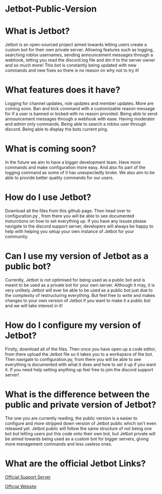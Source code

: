 ﻿# Jetbot-Public-Version
 
# What is Jetbot?

Jetbot is an open-sourced project aimed towards letting users create a custom bot for their own private server. Allowing features such as logging, searching roblox usernames, sending announcement messages through a webhook, letting you read the discord.log file and dm it to the server owner and so much more! This bot is constantly being updated with new commands and new fixes so there is no reason on why not to try it!

# What features does it have?
Logging for channel updates, role updates and member updates. More are coming soon.
Ban and kick command with a customizable reason message for if a user is banned or kicked with no reason provided.
Being able to send announcement messages through a webhook with ease.
Having moderator and admin only commands. 
Being able to search a roblox user through discord.
Being able to display the bots current ping.

# What is coming soon?
In the future we aim to have a bigger development team. Have more commands and make configuration more easy. And also fix part of the logging command as some of it has unexpectedly broke. We also aim to be able to provide better quality commands for our users.

# How do I use Jetbot?
Download all the files from this github page. Then head over to configuration.py , from there you will be able to see documented insturctions on how to set everything up. If you have any issues please navigate to the discord support server, developers will always be happy to help with helping you setup your own instance of Jetbot for your community.

# Can I use my version of Jetbot as a public bot?
Currently, Jetbot is not optimised for being used as a public bot and is meant to be used as a private bot for your own server. Although it may, it is very unlikely Jetbot will ever be able to be used as a public bot just due to the complexity of restructuring everything. But feel free to write and makes changes to your own version of Jetbot if you want to make it a public bot and we will take interest in it!

# How do I configure my version of Jetbot?
Firstly, download all of the files. Then once you have open up a code editor, from there upload the Jetbot file so it takes you to a workspace of the bot. Then navigate to configuration.py, from there you will be able to see everything is documented with what it does and how to set it up if you want it. If you need help setting anything up feel free to join the discord support server!

# What is the difference between the public and private version of Jetbot?
The one you are currently reading, the public version is a easier to configure and more stripped down version of Jetbot public which isn't even released yet. Jetbot public will follow the same structure of not being one bot but letting users put this code onto their own bot, but Jetbot private will be aimed towards being used as a custom bot for bigger servers, giving more management commands and less useless ones.

# What are the official Jetbot Links?
[Official Support Server](https://discord.gg/aEXCt9QP7k)

[Official Website](https://jetbot.carrd.co/)
